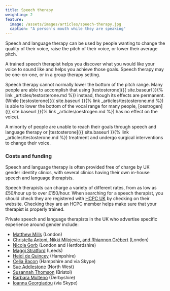 ```yaml
---
title: Speech therapy
weighting: 2
feature:
  image: /assets/images/articles/speech-therapy.jpg
  caption: "A person's mouth while they are speaking"
---
```


Speech and language therapy can be used by people wanting to change the quality of their voice, raise the pitch of their voice, or lower their average pitch. 

A trained speech therapist helps you discover what you would like your voice to sound like and helps you achieve those goals. Speech therapy may be one-on-one, or in a group therapy setting.

Speech therapy cannot normally lower the bottom of the pitch range. Many people are able to accomplish that using [testosterone]({{ site.baseurl }}{% link _articles/testosterone.md %}) instead, though its effects are permanent. (While [testosterone]({{ site.baseurl }}{% link _articles/testosterone.md %}) is able to lower the bottom of the vocal range for many people, [oestrogen]({{ site.baseurl }}{% link _articles/oestrogen.md %}) has no effect on the voice).

A minority of people are unable to reach their goals through speech and language therapy or [testosterone]({{ site.baseurl }}{% link _articles/testosterone.md %}) treatment and undergo surgical interventions to change their voice.

### Costs and funding

Speech and language therapy is often provided free of charge by UK gender identity clinics, with several clinics having their own in-house speech and language therapists. 

Speech therapists can charge a variety of different rates, from as low as £50/hour up to over £150/hour. When searching for a speech therapist, you should check they are registered with [HCPC UK](https://www.hcpc-uk.org/) by checking on their website. Checking they are an HCPC member helps make sure that your therapist is properly trained.

Private speech and language therapists in the UK who advertise specific experience around gender include:

- [Matthew Mills](http://www.matthewmills.uk.com/) (London)
- [Christella Antoni, Nikki Milojevic, and Rhiannon Grébert](http://www.christellaantoni.co.uk/) (London)
- [Nicola Gorb](https://voicecommunicationclinic.com/) (London and Hertfordshire)
- [Maggi Stratford](https://www.maggistratford.com/) (Leeds)
- [Heidi de Quincey](http://www.heididequincey.co.uk/) (Hampshire)
- [Celia Bacon](http://vox-humana.net/) (Hampshire and via Skype)
- [Sue Addlestone](http://www.sueaddlestone.co.uk) (North West)
- [Susannah Thomson](http://southbristolvoicetherapy.co.uk) (Bristol)
- [Barbara Molteno](http://www.vocalisptp.co.uk) (Derbyshire)
- [Ioanna Georgiadou](https://www.transvoicetherapy.com) (via Skype)
